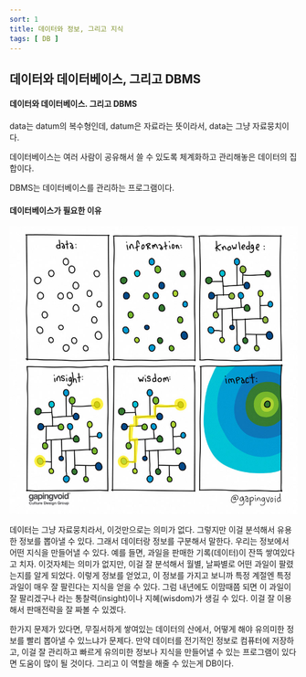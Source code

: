 ```yaml
---
sort: 1
title: 데이터와 정보, 그리고 지식
tags: [ DB ]
---
```




## 데이터와 데이터베이스, 그리고 DBMS

#### 데이터와 데이터베이스. 그리고 DBMS

data는 datum의 복수형인데, datum은 자료라는 뜻이라서, data는 그냥 자료뭉치이다.

데이터베이스는 여러 사람이 공유해서 쓸 수 있도록 체계화하고 관리해놓은 데이터의 집합이다.

DBMS는 데이터베이스를 관리하는 프로그램이다.

#### 데이터베이스가 필요한 이유

![DIKW pyramid](../../TIL/4144801329.jpg)

데이터는 그냥 자료뭉치라서, 이것만으로는 의미가 없다. 그렇지만 이걸 분석해서 유용한 정보를 뽑아낼 수 있다. 그래서 데이터랑 정보를 구분해서 말한다. 우리는 정보에서 어떤 지식을 만들어낼 수 있다. 예를 들면, 과일을 판매한 기록(데이터)이 잔뜩 쌓여있다고 치자. 이것자체는 의미가 없지만, 이걸 잘 분석해서 월별, 날짜별로 어떤 과일이 팔렸는지를 알게 되었다. 이렇게 정보를 얻었고, 이 정보를 가지고 보니까 특정 계절엔 특정 과일이 매우 잘 팔린다는 지식을 얻을 수 있다. 그럼 내년에도 이맘때쯤 되면 이 과일이 잘 팔리겠구나 라는 통찰력(insight)이나 지혜(wisdom)가 생길 수 있다. 이걸 잘 이용해서 판매전략을 잘 짜볼 수 있겠다.

한가지 문제가 있다면, 무질서하게 쌓여있는 데이터의 산에서, 어떻게 해야 유의미한 정보를 빨리 뽑아낼 수 있느냐가 문제다. 만약 데이터를 전기적인 정보로 컴퓨터에 저장하고, 이걸 잘 관리하고 빠르게 유의미한 정보나 지식을 만들어낼 수 있는 프로그램이 있다면 도움이 많이 될 것이다. 그리고 이 역할을 해줄 수 있는게 DB이다.